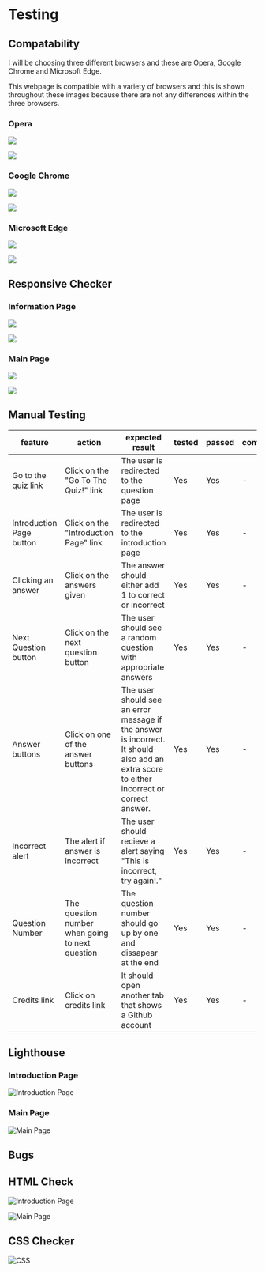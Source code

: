 # Testing

## Compatability

I will be choosing three different browsers and these are Opera, Google Chrome and Microsoft Edge.

This webpage is compatible with a variety of browsers and this is shown throughout these images because there are not any differences within the three browsers.

### Opera

![](documentation/opera-test-quiz-info.png)

![](documentation/opera-test-quiz.png)

### Google Chrome

![](documentation/chrome-test-info.png)

![](documentation/google-chrome-quiz.png)

### Microsoft Edge

![](documentation/microsoft-edge-test-info.png)

![](documentation/microsoft-edge-quiz.png)

## Responsive Checker

### Information Page

![](documentation/info-responsive.png)

![](documentation/info-responsive-two.png)

### Main Page

![](documentation/main-responsive.png)

![](documentation/main-responsive-two.png)

## Manual Testing

| feature | action | expected result | tested | passed | comments |
| --- | --- | --- | --- | --- | --- |
| Go to the quiz link| Click on the "Go To The Quiz!" link | The user is redirected to the question page | Yes | Yes | - |
| Introduction Page button | Click on the "Introduction Page" link | The user is redirected to the introduction page | Yes | Yes | - |
| Clicking an answer | Click on the answers given | The answer should either add 1 to correct or incorrect | Yes | Yes | - |
| Next Question button | Click on the next question button | The user should see a random question with appropriate answers | Yes | Yes | - |
| Answer buttons | Click on one of the answer buttons | The user should see an error message if the answer is incorrect. It should also add an extra score to either incorrect or correct answer. | Yes | Yes | - |
| Incorrect alert | The alert if answer is incorrect | The user should recieve a alert saying "This is incorrect, try again!." | Yes | Yes | - |
| Question Number | The question number when going to next question | The question number should go up by one and dissapear at the end | Yes | Yes | - |
| Credits link | Click on credits link | It should open another tab that shows a Github account | Yes | Yes | - |

## Lighthouse

### Introduction Page

![Introduction Page](documentation/lightshouse-intro.png)

### Main Page

![Main Page](documentation/lighthouse-main.png)

## Bugs

## HTML Check

![Introduction Page](documentation/intro-page-checker.png)

![Main Page](documentation/main-page-checker.png)

## CSS Checker

![CSS](documentation/css-checker.png)